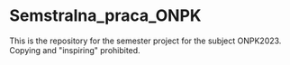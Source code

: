# Semstralna_praca_ONPK
This is the repository for the semester project for the subject ONPK2023. Copying and "inspiring" prohibited.
